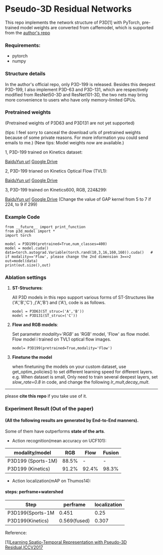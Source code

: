 # Pseudo-3D Residual Networks

This repo implements the network structure of P3D[1] with PyTorch, pre-trained model weights are converted from caffemodel, which is supported from the [author's repo](https://github.com/ZhaofanQiu/pseudo-3d-residual-networks)


### Requirements:

- pytorch
- numpy

### Structure details

In the author's official repo, only P3D-199 is released. Besides this deepest P3D-199, I also implement P3D-63 and P3D-131, which are respectively modified from ResNet50-3D and ResNet101-3D, the two nets may bring more convenience to users who have only memory-limited GPUs.


### Pretrained weights
(Pretrained weights of P3D63 and P3D131 are not yet supported) 

(tips: I feel sorry to canceal the download urls of pretrained weights because of some private reasons. For more information you could send emails to me.)
(New tips: Model weights now are available.)

1, P3D-199 trained on Kinetics dataset:

 [BaiduYun url](https://pan.baidu.com/s/1o8VFtMy)
 [Google Drive](https://drive.google.com/drive/folders/1u_l-yvhS0shpW6e0tCiqPE7Bd1qQZKdD)
 
2, P3D-199 trianed on Kinetics Optical Flow (TVL1):

 [BaiduYun url](https://pan.baidu.com/s/1o8VFtMy)
 [Google Drive](https://drive.google.com/drive/folders/1u_l-yvhS0shpW6e0tCiqPE7Bd1qQZKdD)

3, P3D-199 trained on Kinetics600, RGB, 224&299:

 [BaiduYun url](https://pan.baidu.com/s/1xAfTcqVX1qgoArGzRbI4SQ)
 [Google Drive](https://drive.google.com/drive/folders/1u_l-yvhS0shpW6e0tCiqPE7Bd1qQZKdD)
 (Change the value of GAP kernel from 5 to 7 if 224, to 9 if 299)

### Example Code

    from __future__ import print_function
    from p3d_model import *
    import torch
    
    model = P3D199(pretrained=True,num_classes=400)
    model = model.cuda()
    data=torch.autograd.Variable(torch.rand(10,3,16,160,160)).cuda()   # if modality=='Flow', please change the 2nd dimension 3==>2
    out=model(data)
    print(out.size(),out)
    

### Ablation settings

1. **ST-Structures**:

    All P3D models in this repo support various forms of ST-Structures like ('A','B','C') ,('A','B') and ('A'), code is as follows.

    ```
    model = P3D63(ST_struc=('A','B'))
    model = P3D131(ST_struc=('C'))
    ```
    
2. **Flow and RGB models**:
    
    Set parameter *modality='RGB'* as 'RGB' model, 'Flow' as flow model. Flow model i trained on TVL1 optical flow images.
    
    ```
    model= P3D199(pretrained=True,modality='Flow')
    ```
3. **Finetune the model**

    when finetuning the models on your custom dataset, use get_optim_policies() to set different learning speed for different layers. e.g. When dataset is small, Only need to train several deepest layers, set *slow_rate=0.8* in code, and change the following *lr_mult*,*decay_mult*. 

-----------------------------------
please **cite this repo** if you take use of it.


### Experiment Result (Out of the paper)

#### (All the following results are generated by End-to-End manners).
Some of them have outperforms **state of the arts**.
- Action recognition(mean accuracy on UCF101):
  

modality/model | RGB | Flow | Fusion
---|---|---|---
P3D199 (Sports-1M) | 88.5%| -|-
P3D199 (Kinetics) | 91.2% | 92.4%| 98.3%

- Action localization(mAP on Thumos14):
  
#### steps: perframe+watershed
Step | perframe | localization
---|---|---
P3D199(Sports-1M | 0.451 | 0.25
P3D199(Kinetics) | 0.569(fused) | 0.307



Reference:

 [1][Learning Spatio-Temporal Representation with Pseudo-3D Residual,ICCV2017](http://openaccess.thecvf.com/content_iccv_2017/html/Qiu_Learning_Spatio-Temporal_Representation_ICCV_2017_paper.html)
